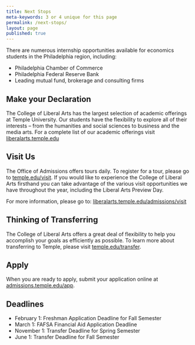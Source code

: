 ```yaml
---
title: Next Stops
meta-keywords: 3 or 4 unique for this page
permalink: /next-stops/
layout: page
published: true
---
```


There are numerous internship opportunities available for economics students in the Philadelphia region, including:

- Philadelphia Chamber of Commerce
- Philadelphia Federal Reserve Bank
- Leading mutual fund, brokerage and consulting firms

## Make your Declaration

The College of Liberal Arts has the largest selection of  academic offerings at Temple University. Our students have the flexibility to explore all of their interests – from the humanities and social sciences to business and the media arts.
For a complete list of our academic offerings visit [liberalarts.temple.edu](liberalarts.temple.edu)

## Visit Us

The Office of Admissions offers tours daily. To register for a tour, please go to [temple.edu/visit](temple.edu/visit).
If you would like to experience the College of Liberal Arts firsthand you can take advantage of the various visit  opportunities we have throughout the year, including the Liberal Arts Preview Day.

For more information, please go to: [liberalarts.temple.edu/admissions/visit](liberalarts.temple.edu/admissions/visit)

## Thinking of Transferring

The College of Liberal Arts offers a great deal of flexibility to help you accomplish your goals as efficiently as possible. To learn more about transferring to Temple, please visit [temple.edu/transfer](temple.edu/transfer).

## Apply

When you are ready to apply, submit your application online at [admissions.temple.edu/app](admissions.temple.edu/app).

## Deadlines

- February 1: Freshman Application Deadline for Fall Semester
- March 1: FAFSA Financial Aid Application Deadline
- November 1: Transfer Deadline for Spring Semester
- June 1: Transfer Deadline for Fall Semester

